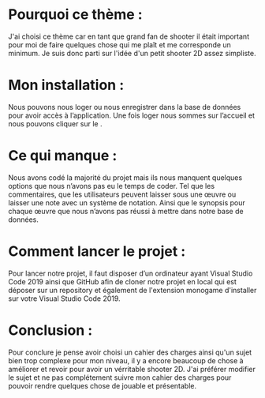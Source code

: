 
# Pourquoi ce thème :
J'ai choisi ce thème car en tant que grand fan de shooter il était important pour moi de faire quelques chose qui me plaît et me corresponde un minimum. Je suis donc parti sur l'idée d'un petit shooter 2D assez simpliste.

# Mon installation :
Nous pouvons nous loger ou nous enregistrer dans la base de données pour avoir accès à l’application. Une fois loger nous sommes sur l’accueil et nous pouvons cliquer sur le
.

# Ce qui manque :
Nous avons codé la majorité du projet mais ils nous manquent quelques options que nous n’avons pas eu le temps de coder. Tel que les commentaires, que les utilisateurs peuvent laisser sous une œuvre ou laisser une note avec un système de notation. Ainsi que le synopsis pour chaque œuvre que nous n’avons pas réussi à mettre dans notre base de données.

# Comment lancer le projet :
Pour lancer notre projet, il faut disposer d’un ordinateur ayant Visual Studio Code 2019 ainsi que GitHub afin de cloner notre projet en local qui est déposer sur un repository et également de l'extension monogame d'installer sur votre Visual Studio Code 2019.

# Conclusion :
Pour conclure je pense avoir choisi un cahier des charges ainsi qu'un sujet bien trop complexe pour mon niveau, il y a encore beaucoup de chose à améliorer et revoir pour avoir un vérritable shooter 2D. J'ai préférer modifier le sujet et ne pas complétement suivre mon cahier des charges pour pouvoir rendre quelques chose de jouable et présentable.




